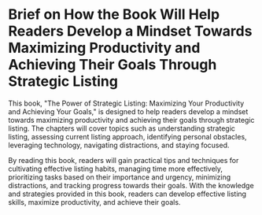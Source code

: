 Brief on How the Book Will Help Readers Develop a Mindset Towards Maximizing Productivity and Achieving Their Goals Through Strategic Listing
===========================================================================================================================================================

This book, "The Power of Strategic Listing: Maximizing Your Productivity and Achieving Your Goals," is designed to help readers develop a mindset towards maximizing productivity and achieving their goals through strategic listing. The chapters will cover topics such as understanding strategic listing, assessing current listing approach, identifying personal obstacles, leveraging technology, navigating distractions, and staying focused.

By reading this book, readers will gain practical tips and techniques for cultivating effective listing habits, managing time more effectively, prioritizing tasks based on their importance and urgency, minimizing distractions, and tracking progress towards their goals. With the knowledge and strategies provided in this book, readers can develop effective listing skills, maximize productivity, and achieve their goals.
